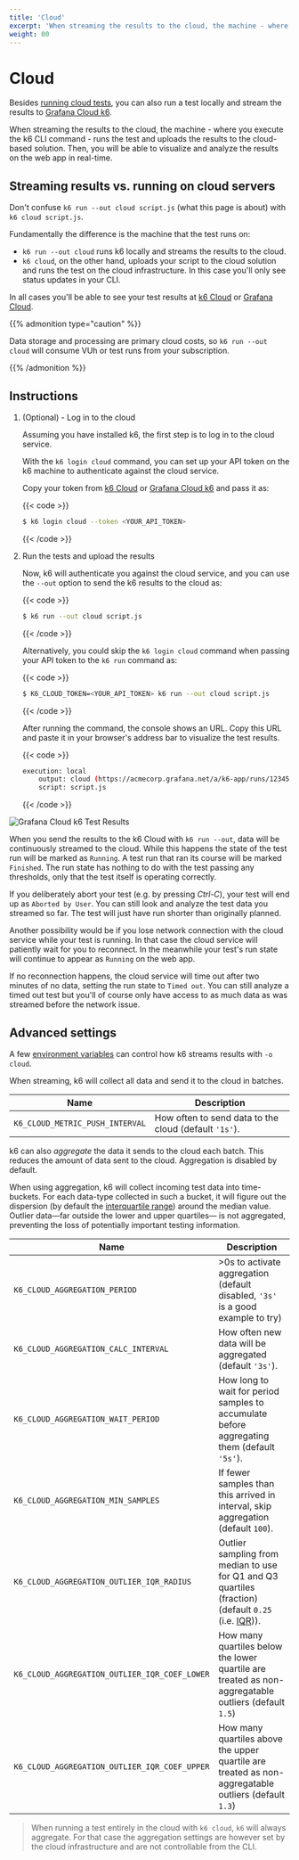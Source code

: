 ```yaml
---
title: 'Cloud'
excerpt: 'When streaming the results to the cloud, the machine - where you execute the k6 CLI command - runs the test and uploads the results to the cloud. Then, you will be able to visualize and analyze the results on the web app in real-time.'
weight: 00
---
```


# Cloud

Besides [running cloud tests](/docs/k6/<K6_VERSION>/get-started/running-k6#execution-modes), you can also run a test locally and stream the results to [Grafana Cloud k6](https://grafana.com/docs/grafana-cloud/k6/get-started/run-cloud-tests-from-the-cli/#run-locally-and-stream-to-the-cloud).

When streaming the results to the cloud, the machine - where you execute the k6 CLI command - runs the test and uploads the results to the cloud-based solution. Then, you will be able to visualize and analyze the results on the web app in real-time.

## Streaming results vs. running on cloud servers

Don't confuse `k6 run --out cloud script.js` (what this page is about) with `k6 cloud script.js`.

Fundamentally the difference is the machine that the test runs on:

- `k6 run --out cloud` runs k6 locally and streams the results to the cloud.
- `k6 cloud`, on the other hand, uploads your script to the cloud solution and runs the test on the cloud infrastructure. In this case you'll only see status updates in your CLI.

In all cases you'll be able to see your test results at [k6 Cloud](https://app.k6.io) or [Grafana Cloud](https://grafana.com/products/cloud/).

{{% admonition type="caution" %}}

Data storage and processing are primary cloud costs,
so `k6 run --out cloud` will consume VUh or test runs from your subscription.

{{% /admonition %}}

## Instructions

1. (Optional) - Log in to the cloud

   Assuming you have installed k6, the first step is to log in to the cloud service.

   With the `k6 login cloud` command, you can set up your API token on the k6 machine to authenticate against the cloud service.

   Copy your token from [k6 Cloud](https://app.k6.io/account/api-token) or [Grafana Cloud k6](https://grafana.com/docs/grafana-cloud/k6/author-run/tokens-and-cli-authentication/) and pass it as:

   {{< code >}}

   ```bash
   $ k6 login cloud --token <YOUR_API_TOKEN>
   ```

   {{< /code >}}

1. Run the tests and upload the results

   Now, k6 will authenticate you against the cloud service, and you can use the `--out` option to send the k6 results to the cloud as:

   {{< code >}}

   ```bash
   $ k6 run --out cloud script.js
   ```

   {{< /code >}}

   Alternatively, you could skip the `k6 login cloud` command when passing your API token to the `k6 run` command as:

   {{< code >}}

   ```bash
   $ K6_CLOUD_TOKEN=<YOUR_API_TOKEN> k6 run --out cloud script.js
   ```

   {{< /code >}}

   After running the command, the console shows an URL. Copy this URL and paste it in your browser's address bar to visualize the test results.

   {{< code >}}

   ```bash
   execution: local
       output: cloud (https://acmecorp.grafana.net/a/k6-app/runs/123456)
       script: script.js
   ```

   {{< /code >}}

![Grafana Cloud k6 Test Results](/media/docs/k6-oss/screenshot-stream-k6-results-to-grafana-cloud-k6.png)

When you send the results to the k6 Cloud with `k6 run --out`, data will be
continuously streamed to the cloud. While this happens the state of the test run
will be marked as `Running`. A test run that ran its course will be marked
`Finished`. The run state has nothing to do with the test passing any
thresholds, only that the test itself is operating correctly.

If you deliberately abort your test (e.g. by pressing _Ctrl-C_), your test will
end up as `Aborted by User`. You can still look and analyze the test data you
streamed so far. The test will just have run shorter than originally planned.

Another possibility would be if you lose network connection with the cloud service
while your test is running. In that case the cloud service will patiently wait for
you to reconnect. In the meanwhile your test's run state will continue to
appear as `Running` on the web app.

If no reconnection happens, the cloud service will time out after two minutes of no
data, setting the run state to `Timed out`. You can still analyze a timed out
test but you'll of course only have access to as much data as was streamed
before the network issue.

## Advanced settings

A few [environment variables](/docs/k6/<K6_VERSION>/using-k6/environment-variables) can control how k6 streams results with `-o cloud`.

When streaming, k6 will collect all data and send it to the cloud in batches.

| Name                            | Description                                           |
| ------------------------------- | ----------------------------------------------------- |
| `K6_CLOUD_METRIC_PUSH_INTERVAL` | How often to send data to the cloud (default `'1s'`). |

k6 can also _aggregate_ the data it sends to the cloud each batch. This
reduces the amount of data sent to the cloud. Aggregation is disabled by
default.

When using aggregation, k6 will collect incoming test data into time-buckets.
For each data-type collected in such a bucket, it will figure out the dispersion
(by default the [interquartile range][iqr]) around the median value.
Outlier data&mdash;far outside the lower and upper quartiles&mdash; is not aggregated, preventing the loss of potentially important testing information.

| Name                                          | Description                                                                                                |
| --------------------------------------------- | ---------------------------------------------------------------------------------------------------------- |
| `K6_CLOUD_AGGREGATION_PERIOD`                 | >0s to activate aggregation (default disabled, `'3s'` is a good example to try)                            |
| `K6_CLOUD_AGGREGATION_CALC_INTERVAL`          | How often new data will be aggregated (default `'3s'`).                                                    |
| `K6_CLOUD_AGGREGATION_WAIT_PERIOD`            | How long to wait for period samples to accumulate before aggregating them (default `'5s'`).                |
| `K6_CLOUD_AGGREGATION_MIN_SAMPLES`            | If fewer samples than this arrived in interval, skip aggregation (default `100`).                          |
| `K6_CLOUD_AGGREGATION_OUTLIER_IQR_RADIUS`     | Outlier sampling from median to use for Q1 and Q3 quartiles (fraction) (default `0.25` (i.e. [IQR][iqr])). |
| `K6_CLOUD_AGGREGATION_OUTLIER_IQR_COEF_LOWER` | How many quartiles below the lower quartile are treated as non-aggregatable outliers (default `1.5`)       |
| `K6_CLOUD_AGGREGATION_OUTLIER_IQR_COEF_UPPER` | How many quartiles above the upper quartile are treated as non-aggregatable outliers (default `1.3`)       |

> When running a test entirely in the cloud with `k6 cloud`, `k6` will always
> aggregate. For that case the aggregation settings are however set by the
> cloud infrastructure and are not controllable from the CLI.

[iqr]: https://en.wikipedia.org/wiki/Interquartile_range
